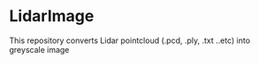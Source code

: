 # LidarImage
This repository converts Lidar pointcloud (.pcd, .ply, .txt ..etc) into greyscale image
